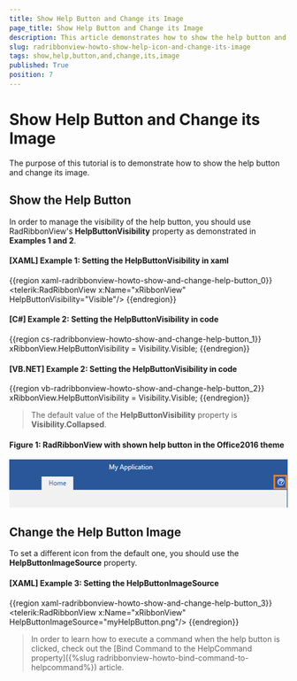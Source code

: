 ```yaml
---
title: Show Help Button and Change its Image
page_title: Show Help Button and Change its Image
description: This article demonstrates how to show the help button and change its image.
slug: radribbonview-howto-show-help-icon-and-change-its-image
tags: show,help,button,and,change,its,image
published: True
position: 7
---
```


# Show Help Button and Change its Image

The purpose of this tutorial is to demonstrate how to show the help button and change its image. 

## Show the Help Button

In order to manage the visibility of the help button, you should use RadRibbonView's __HelpButtonVisibility__ property as demonstrated in __Examples 1 and 2__.

#### __[XAML] Example 1: Setting the HelpButtonVisibility in xaml__
{{region xaml-radribbonview-howto-show-and-change-help-button_0}}
	<telerik:RadRibbonView x:Name="xRibbonView" HelpButtonVisibility="Visible"/>
{{endregion}}

#### __[C#] Example 2: Setting the HelpButtonVisibility in code__
{{region cs-radribbonview-howto-show-and-change-help-button_1}}
	xRibbonView.HelpButtonVisibility = Visibility.Visible;
{{endregion}}

#### __[VB.NET] Example 2: Setting the HelpButtonVisibility in code__
{{region vb-radribbonview-howto-show-and-change-help-button_2}}
	xRibbonView.HelpButtonVisibility = Visibility.Visible;
{{endregion}}

>The default value of the __HelpButtonVisibility__ property is __Visibility.Collapsed__.		  

#### __Figure 1: RadRibbonView with shown help button in the Office2016 theme__
![RadRibbonView with shown help button](images/RadRibbonView_HowTo_ShowAndChange_Help_Button.png)

## Change the Help Button Image

To set a different icon from the default one, you should use the __HelpButtonImageSource__ property.

#### __[XAML] Example 3: Setting the HelpButtonImageSource__

{{region xaml-radribbonview-howto-show-and-change-help-button_3}}
	<telerik:RadRibbonView x:Name="xRibbonView" HelpButtonImageSource="myHelpButton.png"/>
{{endregion}}

> In order to learn how to execute a command when the help button is clicked, check out the [Bind Command to the HelpCommand property]({%slug radribbonview-howto-bind-command-to-helpcommand%}) article.